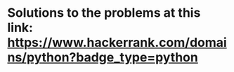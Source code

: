 # Solutions to the problems at this link: https://www.hackerrank.com/domains/python?badge_type=python
